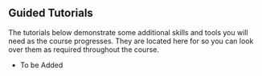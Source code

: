 ## Guided Tutorials

The tutorials below demonstrate some additional skills and tools you will need as the course progresses.
They are located here for so you can look over them as required throughout the course.

* To be Added
